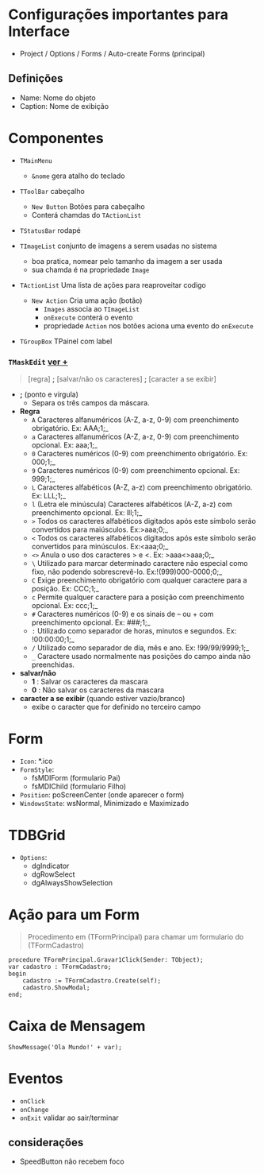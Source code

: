 # Configurações importantes para Interface
- Project / Options / Forms / Auto-create Forms (principal)

## Definições
- Name: Nome do objeto
- Caption: Nome de exibição
    

# Componentes
- `TMainMenu`
  - `&nome` gera atalho do teclado  

- `TToolBar` cabeçalho
  - `New Button` Botões para cabeçalho
  - Conterá chamdas do `TActionList`

- `TStatusBar` rodapé

- `TImageList` conjunto de imagens a serem usadas no sistema
  - boa pratica, nomear pelo tamanho da imagem a ser usada
  - sua chamda é na propriedade `Image`

- `TActionList` Uma lista de ações para reaproveitar codigo
  - `New Action` Cria uma ação (botão)
    - `Images` associa ao `TImageList`
    - `onExecute` conterá o evento
    - propriedade `Action` nos botões aciona uma evento do `onExecute`
- `TGroupBox` TPainel com label 

### `TMaskEdit` [ver +](http://delphiparainiciantes.com.br/como-utilizar-mascaras-maskedit-no-delphi/)
> [regra] **;** [salvar/não os caracteres] **;** [caracter a se exibir]
- **;** (ponto e virgula)
    - Separa os três campos da máscara. 
- **Regra**
    - `A` Caracteres alfanuméricos (A-Z, a-z, 0-9) com preenchimento obrigatório. Ex: AAA;1;_
    - `a` Caracteres alfanuméricos (A-Z, a-z, 0-9) com preenchimento opcional. Ex: aaa;1;_
    - `0` Caracteres numéricos (0-9) com preenchimento obrigatório. Ex: 000;1;_
    - `9` Caracteres numéricos (0-9) com preenchimento opcional. Ex: 999;1;_
    - `L` Caracteres alfabéticos (A-Z, a-z) com preenchimento obrigatório. Ex: LLL;1;_
    - `l` (Letra ele minúscula) Caracteres alfabéticos (A-Z, a-z) com preenchimento opcional. Ex: lll;1;_
    - `>` Todos os caracteres alfabéticos digitados após este símbolo serão convertidos para maiúsculos. Ex:>aaa;0;_
    - `<` Todos os caracteres alfabéticos digitados após este símbolo serão convertidos para minúsculos. Ex:<aaa;0;_
    - `<>` Anula o uso dos caracteres > e <. Ex: >aaa<>aaa;0;_
    - `\` Utilizado para marcar determinado caractere não especial como fixo, não podendo sobrescrevê-lo. Ex:!\(999\)000-0000;0;_
    - `C` Exige preenchimento obrigatório com qualquer caractere para a posição. Ex: CCC;1;_
    - `c` Permite qualquer caractere para a posição com preenchimento opcional. Ex: ccc;1;_
    - `#` Caracteres numéricos (0-9) e os sinais de – ou + com preenchimento opcional. Ex: ###;1;_
    - `:` Utilizado como separador de horas, minutos e segundos. Ex: !00:00:00;1;_
    - `/` Utilizado como separador de dia, mês e ano. Ex: !99/99/9999;1;_
    - `_` Caractere usado normalmente nas posições do campo ainda não preenchidas.
- **salvar/não**
    - **1** : Salvar os caracteres da mascara
    - **0** : Não salvar os caracteres da mascara   
- **caracter a se exibir** (quando estiver vazio/branco)
    - exibe o caracter que for definido no terceiro campo 
   

# Form
- `Icon`: *.ico
- `FormStyle`:
  - fsMDIForm (formulario Pai)
  - fsMDIChild (formulario Filho)  
- `Position`: poScreenCenter (onde aparecer o form)
- `WindowsState`: wsNormal, Minimizado e Maximizado

# TDBGrid
- `Options`:
  - dgIndicator
  - dgRowSelect
  - dgAlwaysShowSelection

# Ação para um Form

> Procedimento em (TFormPrincipal) para chamar um formulario do (TFormCadastro)
~~~Delphi
procedure TFormPrincipal.Gravar1Click(Sender: TObject);
var cadastro : TFormCadastro;
begin
    cadastro := TFormCadastro.Create(self);
    cadastro.ShowModal;
end;
~~~

# Caixa de Mensagem
~~~Delphi
ShowMessage('Ola Mundo!' + var);
~~~

# Eventos
- `onClick`
- `onChange` 
- `onExit` validar ao sair/terminar

## considerações
- SpeedButton não recebem foco
